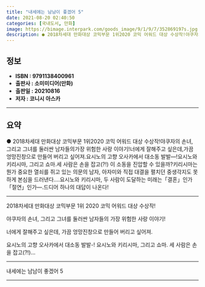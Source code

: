 ```yaml
---
title: "내세에는 남남이 좋겠어 5"
date: 2021-08-20 02:40:50
categories: [국내도서, 만화]
image: https://bimage.interpark.com/goods_image/9/1/9/7/352869197s.jpg
description: ● 2018차세대 만화대상 코믹부문 1위2020 코믹 어워드 대상 수상작!야쿠자의 손녀, 그리고 그녀를 둘러싼 남자들의가장 위험한 사랑 이야기!너에게 잘해주고 싶은데,가끔 엉망진창으로 만들어 버리고 싶어져.요시노의 고향 오사카에서 대소동 발발―!요시노와 키리시마, 그리고 쇼마.세 사람
---
```


## **정보**

- **ISBN : 9791138400961**
- **출판사 : 소미미디어(만화)**
- **출판일 : 20210816**
- **저자 : 코니시 아스카**

------



## **요약**

●  2018차세대 만화대상 코믹부문 1위2020 코믹 어워드 대상 수상작!야쿠자의 손녀, 그리고 그녀를 둘러싼 남자들의가장 위험한 사랑 이야기!너에게 잘해주고 싶은데,가끔 엉망진창으로 만들어 버리고 싶어져.요시노의 고향 오사카에서 대소동 발발―!요시노와 키리시마, 그리고 쇼마.세 사람은 손을 잡고(?!) 이 소동을 진압할 수 있을까?키리시마는 뭔가 중요한 열쇠를 쥐고 있는 의문의 남자, 아자미와 직접 대결을 펼치던 중생각지도 못하게 본심을 드러낸다….요시노와 키리시마, 두 사람이 도달하는 미래는「결혼」인가 「절연」인가―.드디어 하나의 대답이 나온다!

------

2018차세대 만화대상 코믹부문 1위
2020 코믹 어워드 대상 수상작!

야쿠자의 손녀, 그리고 그녀를 둘러싼 남자들의
가장 위험한 사랑 이야기!

너에게 잘해주고 싶은데,
가끔 엉망진창으로 만들어 버리고 싶어져.

요시노의 고향 오사카에서 대소동 발발-!
요시노와 키리시마, 그리고 쇼마.
세 사람은 손을 잡고(?!)... 

------


내세에는 남남이 좋겠어 5 

------


